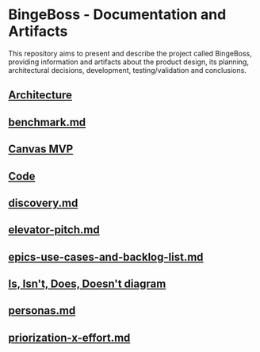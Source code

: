 # BingeBoss - Documentation and Artifacts

This repository aims to present and describe the project called BingeBoss, providing information and artifacts about the product design, its planning, architectural decisions, development, testing/validation and conclusions.

## [Architecture](architecture.md)

## [benchmark.md](benchmark.md "mention") <a href="#benchmark" id="benchmark"></a>

## [Canvas MVP](canvas-mvp.md)

## [Code](code.md)

## [discovery.md](discovery.md "mention")

## [elevator-pitch.md](elevator-pitch.md "mention")

## [epics-use-cases-and-backlog-list.md](epics-use-cases-and-backlog-list.md "mention")

## [Is, Isn't, Does, Doesn't diagram](is-isnt-does-doesnt.md)

## [personas.md](personas.md "mention") <a href="#personas" id="personas"></a>

## [priorization-x-effort.md](priorization-x-effort.md "mention") <a href="#personas" id="personas"></a>
